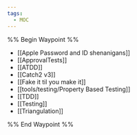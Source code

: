 ```yaml
---
tags:
  - MOC
---
```


%% Begin Waypoint %%
- [[Apple Password and ID shenanigans]]
- [[ApprovalTests]]
- [[ATDD]]
- [[Catch2 v3]]
- [[Fake it til you make it]]
- [[tools/testing/Property Based Testing]]
- [[TDD]]
- [[Testing]]
- [[Triangulation]]

%% End Waypoint %%
